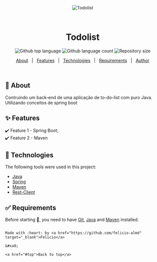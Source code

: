 <div align="center" id="top"> 
  <img src="./.github/app.gif" alt="Todolist" />

  &#xa0;

  <!-- <a href="https://todolist.netlify.app">Demo</a> -->
</div>

<h1 align="center">Todolist</h1>

<p align="center">
  <img alt="Github top language" src="https://img.shields.io/github/languages/top/felicio-almd/todolist?color=56BEB8">

  <img alt="Github language count" src="https://img.shields.io/github/languages/count/felicio-almd/todolist?color=56BEB8">

  <img alt="Repository size" src="https://img.shields.io/github/repo-size/felicio-almd/todolist?color=56BEB8">

</p>

<!-- Status -->

<!-- <h4 align="center"> 
	🚧  Todolist 🚀 Under construction...  🚧
</h4> 

<hr> -->

<p align="center">
  <a href="#dart-about">About</a> &#xa0; | &#xa0; 
  <a href="#sparkles-features">Features</a> &#xa0; | &#xa0;
  <a href="#rocket-technologies">Technologies</a> &#xa0; | &#xa0;
  <a href="#white_check_mark-requirements">Requirements</a> &#xa0; | &#xa0;
  <!-- <a href="#checkered_flag-starting">Starting</a> &#xa0; | &#xa0; -->
  <a href="https://github.com/felicio-almd" target="_blank">Author</a>
</p>

<br>

## :dart: About ##

Contruindo um back-end de uma aplicação de to-do-list com puro Java. Utilizando conceitos de spring boot

## :sparkles: Features ##

:heavy_check_mark: Feature 1 - Spring Boot;\
:heavy_check_mark: Feature 2 - Maven
<!-- :heavy_check_mark: Feature 3; -->

## :rocket: Technologies ##

The following tools were used in this project:

- [Java](https://www.oracle.com/br/java/technologies/downloads/)
- [Spring](https://spring.io/projects/spring-framework)
- [Maven](https://maven.apache.org/)
- [Rest-Client](https://apidog.com/)

## :white_check_mark: Requirements ##

Before starting :checkered_flag:, you need to have [Git](https://git-scm.com), [Java](https://www.oracle.com/br/java/technologies/downloads/) and [Maven](https://maven.apache.org/) installed.

<!-- ## :checkered_flag: Starting ##

```bash
# Clone this project
$ git clone https://github.com/felicio-almd/todolist

# Access
$ cd todolist

# Install dependencies
$ yarn

# Run the project
$ yarn start

# The server will initialize in the <http://localhost:8000> -->
```

Made with :heart: by <a href="https://github.com/felicio-almd" target="_blank">Felicio</a>

&#xa0;

<a href="#top">Back to top</a>
